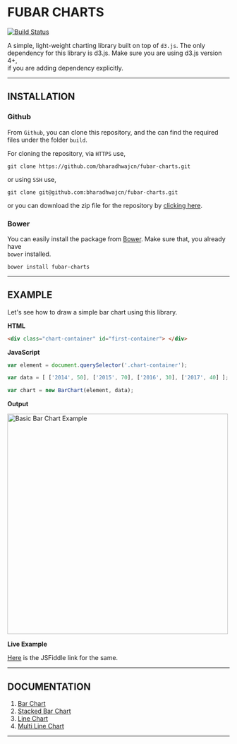 # FUBAR CHARTS #

[![Build Status](https://travis-ci.org/bharadhwajcn/fubar-charts.svg?branch=master)](https://travis-ci.org/bharadhwajcn/fubar-charts)

A simple, light-weight charting library built on top of `d3.js`. The only  
dependency for this library is d3.js. Make sure you are using d3.js version 4+,  
if you are adding dependency explicitly.

---------
## INSTALLATION ##

### Github ###

From `Github`, you can clone this repository, and the can find the required    
files under the folder `build`.

For cloning the repository, via `HTTPS` use,

```
git clone https://github.com/bharadhwajcn/fubar-charts.git
```

or using `SSH` use,

```
git clone git@github.com:bharadhwajcn/fubar-charts.git
```

or you can download the zip file for the repository by [clicking here](https://github.com/bharadhwajcn/fubar-charts/archive/master.zip).


### Bower ###

You can easily install the package from [Bower](https://bower.io). Make sure that, you already have  
`bower` installed.

```
bower install fubar-charts
```

-----------

## EXAMPLE ##

Let's see how to draw a simple bar chart using this library.

**HTML**

```html
<div class="chart-container" id="first-container"> </div>
```

**JavaScript**

```javascript
var element = document.querySelector('.chart-container');

var data = [ ['2014', 50], ['2015', 70], ['2016', 30], ['2017', 40] ];

var chart = new BarChart(element, data);
```

**Output**

<a href="https://jsfiddle.net/bharadhwaj_cn/kd7zk2bL/">
<img src="https://bharadhwajcn.github.io/fubar-charts/example-images/Example_bar_chart.png" alt="Basic Bar Chart Example" width="500"/>
</a>

**Live Example**

[Here](https://jsfiddle.net/bharadhwaj_cn/kd7zk2bL/) is the JSFiddle link for the same.

----------------

## DOCUMENTATION ##

1. [Bar Chart](./docs/bar-chart.md#bar-chart)
2. [Stacked Bar Chart](./docs/stacked-bar-chart.md#stacked-bar-chart)
3. [Line Chart](./docs/line-chart.md#line-chart)
4. [Multi Line Chart](./docs/multi-line-chart.md#line-chart)

-------------

